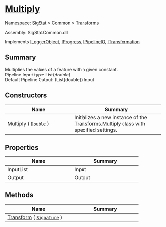 # [Multiply](./Multiply.md)

Namespace: [SigStat]() > [Common](./../README.md) > [Transforms](./README.md)

Assembly: SigStat.Common.dll

Implements [ILoggerObject](./../ILoggerObject.md), [IProgress](./../Helpers/IProgress.md), [IPipelineIO](./../Pipeline/IPipelineIO.md), [ITransformation](./../ITransformation.md)

## Summary
Multiplies the values of a feature with a given constant.  <br>Pipeline Input type: List{double}<br>Default Pipeline Output: (List{double}) Input

## Constructors

| Name | Summary | 
| --- | --- | 
| Multiply ( [`Double`](https://docs.microsoft.com/en-us/dotnet/api/System.Double) )<div style="width: 200px">| Initializes a new instance of the [Transforms.Multiply](https://github.com/hargitomi97/sigstat/blob/master/docs/md/SigStat/Common/Transforms/Multiply.md) class with specified settings.<div style="width: 200px">| <br>


## Properties

| Name | Summary | 
| --- | --- | 
| InputList<div style="width: 200px">| Input<div style="width: 200px">| <br>
| Output<div style="width: 200px">| Output<div style="width: 200px">| <br>


## Methods

| Name | Summary | 
| --- | --- | 
| [Transform](./Methods/Multiply-100663629.md) ( [`Signature`](./../Signature.md) )<div style="width: 200px">| <div style="width: 200px">| <br>


